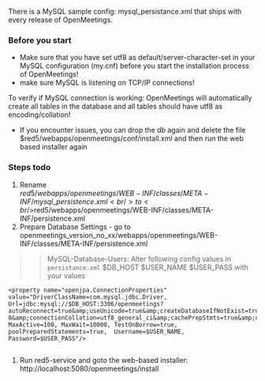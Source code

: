 There is a MySQL sample config: mysql\_persistance.xml that ships with every release of OpenMeetings.

### Before you start ###

  * Make sure that you have set utf8 as default/server-character-set in your MySQL configuration (my.cnf) before you start the installation process of OpenMeetings!
  * make sure MySQL is listening on TCP/IP connections!

To verify if MySQL connection is working: OpenMeetings will automatically create all tables in the database and all tables should have utf8 as encoding/collation!

  * If you encounter issues, you can drop the db again and delete the file $red5/webapps/openmeetings/conf/install.xml and then run the web based installer again

### Steps todo ###
  1. Rename<br />$red5/webapps/openmeetings/WEB-INF/classes/META-INF/mysql\_persistence.xml<br />to<br />$red5/webapps/openmeetings/WEB-INF/classes/META-INF/persistence.xml
  1. Prepare Database Settings - go to openmeetings\_version\_no\_xx/webapps/openmeetings/WEB-INF/classes/META-INF/persistence.xml
> > MySQL-Database-Users: Alter following config values in `persistance.xml` $DB\_HOST $USER\_NAME $USER\_PASS with your values
```
<property name="openjpa.ConnectionProperties" value="DriverClassName=com.mysql.jdbc.Driver, Url=jdbc:mysql://$DB_HOST:3306/openmeetings?autoReconnect=true&amp;useUnicode=true&amp;createDatabaseIfNotExist=true&amp;characterEncoding=utf-8&amp;connectionCollation=utf8_general_ci&amp;cachePrepStmts=true&amp;cacheCallableStatements=true&amp;cacheServerConfiguration=true&amp;useLocalSessionState=true&amp;elideSetAutoCommits=true&amp;alwaysSendSetIsolation=false&amp;enableQueryTimeouts=false&amp;prepStmtCacheSize=3000&amp;prepStmtCacheSqlLimit=1000, MaxActive=100, MaxWait=10000, TestOnBorrow=true,  poolPreparedStatements=true,  Username=$USER_NAME, Password=$USER_PASS"/>
	
```
  1. Run red5-service and goto the web-based installer: http://localhost:5080/openmeetings/install